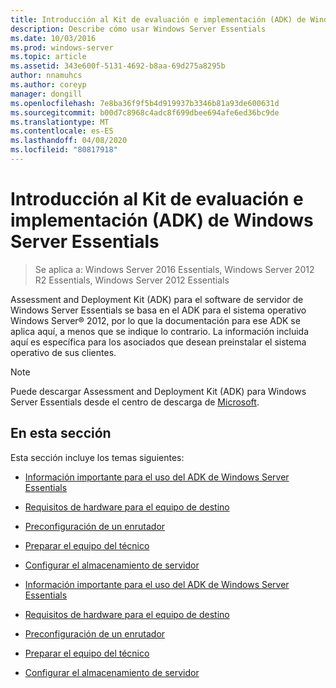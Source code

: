 ```yaml
---
title: Introducción al Kit de evaluación e implementación (ADK) de Windows Server Essentials
description: Describe cómo usar Windows Server Essentials
ms.date: 10/03/2016
ms.prod: windows-server
ms.topic: article
ms.assetid: 343e600f-5131-4692-b8aa-69d275a8295b
author: nnamuhcs
ms.author: coreyp
manager: dongill
ms.openlocfilehash: 7e8ba36f9f5b4d919937b3346b81a93de600631d
ms.sourcegitcommit: b00d7c8968c4adc8f699dbee694afe6ed36bc9de
ms.translationtype: MT
ms.contentlocale: es-ES
ms.lasthandoff: 04/08/2020
ms.locfileid: "80817918"
---
```

# <a name="getting-started-with-the-windows-server-essentials-adk"></a>Introducción al Kit de evaluación e implementación (ADK) de Windows Server Essentials

>Se aplica a: Windows Server 2016 Essentials, Windows Server 2012 R2 Essentials, Windows Server 2012 Essentials

Assessment and Deployment Kit (ADK) para el software de servidor de Windows Server Essentials se basa en el ADK para el sistema operativo Windows Server&reg; 2012, por lo que la documentación para ese ADK se aplica aquí, a menos que se indique lo contrario. La información incluida aquí es específica para los asociados que desean preinstalar el sistema operativo de sus clientes.  
  
> [!NOTE]
>  Puede descargar Assessment and Deployment Kit (ADK) para Windows Server Essentials desde el centro de descarga de [Microsoft](https://www.microsoft.com/download/details.aspx?id=34866).  
  
## <a name="in-this-section"></a>En esta sección  
 Esta sección incluye los temas siguientes:  
  

-   [Información importante para el uso del ADK de Windows Server Essentials](Important-Information-for-Using-the-Windows-Server-Essentials-ADK.md)  
  
-   [Requisitos de hardware para el equipo de destino](Hardware-Requirements-for-the-Target-Computer.md)  
  
-   [Preconfiguración de un enrutador](Preconfiguring-a-Router.md)  
  
-   [Preparar el equipo del técnico](Prepare-the-Technician-Computer.md)  
  
-   [Configurar el almacenamiento de servidor](Configure-Server-Storage.md)

-   [Información importante para el uso del ADK de Windows Server Essentials](../install/Important-Information-for-Using-the-Windows-Server-Essentials-ADK.md)  
  
-   [Requisitos de hardware para el equipo de destino](../install/Hardware-Requirements-for-the-Target-Computer.md)  
  
-   [Preconfiguración de un enrutador](../install/Preconfiguring-a-Router.md)  
  
-   [Preparar el equipo del técnico](../install/Prepare-the-Technician-Computer.md)  
  
-   [Configurar el almacenamiento de servidor](../install/Configure-Server-Storage.md)

